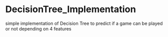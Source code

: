 # DecisionTree_Implementation
simple implementation of Decision Tree to predict if a game can be played or not depending on 4 features
